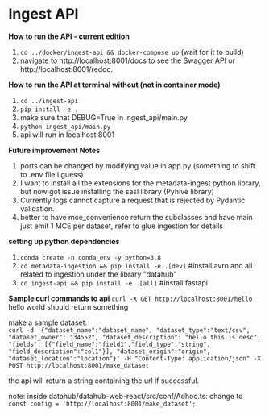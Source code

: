 # Ingest API

**How to run the API - current edition**
1. `cd ../docker/ingest-api && docker-compose up` (wait for it to build)
2. navigate to http://localhost:8001/docs to see the Swagger API or http://localhost:8001/redoc.  

**How to run the API at terminal without (not in container mode)**
1. `cd ../ingest-api`
2. `pip install -e .`
3. make sure that DEBUG=True in ingest_api/main.py
4. `python ingest_api/main.py`
5. api will run in localhost:8001

**Future improvement Notes**  
1. ports can be changed by modifying value in app.py (something to shift to .env file i guess)  
2. I want to install all the extensions for the metadata-ingest python library, but now got issue installing the sasl library (Pyhive library)  
3. Currently logs cannot capture a request that is rejected by Pydantic validation. 
4. better to have mce_convenience return the subclasses and have main just emit 1 MCE per dataset, refer to glue ingestion for details  

**setting up python dependencies**
1. `conda create -n conda_env -y python=3.8`
2. `cd metadata-ingestion && pip install -e .[dev]` #install avro and all related to ingestion under the library "datahub"
3. `cd ingest-api && pip install -e .[all]` #install fastapi

**Sample curl commands to api**
`curl -X GET http://localhost:8001/hello` hello world should return something  

make a sample dataset:  
`curl -d '{"dataset_name":"dataset_name", "dataset_type":"text/csv", "dataset_owner": "34552", "dataset_description": "hello this is desc", "fields": [{"field_name":"field1","field_type":"string", "field_description":"col1"}], "dataset_origin":"origin", "dataset_location":"location"}' -H "Content-Type: application/json" -X POST http://localhost:8001/make_dataset`  

the api will return a string containing the url if successful.

note:
inside datahub/datahub-web-react/src/conf/Adhoc.ts:
change to `const config = 'http://localhost:8001/make_dataset';`




